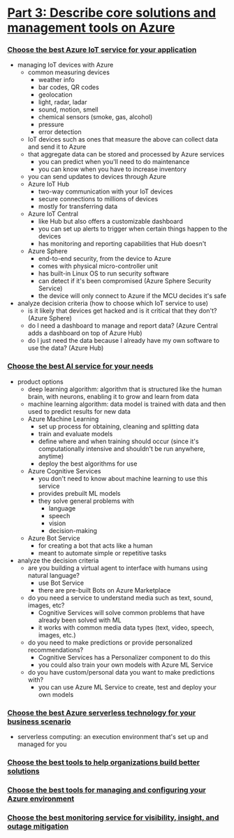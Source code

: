 # [Part 3: Describe core solutions and management tools on Azure](https://docs.microsoft.com/en-us/learn/paths/az-900-describe-core-solutions-management-tools-azure/)

### [Choose the best Azure IoT service for your application](https://docs.microsoft.com/en-us/learn/modules/iot-fundamentals/?ns-enrollment-type=LearningPath&ns-enrollment-id=learn.az-900-describe-core-solutions-management-tools-azure)
- managing IoT devices with Azure
    - common measuring devices
        - weather info
        - bar codes, QR codes
        - geolocation
        - light, radar, ladar
        - sound, motion, smell
        - chemical sensors (smoke, gas, alcohol)
        - pressure
        - error detection
    - IoT devices such as ones that measure the above can collect data and send it to Azure
    - that aggregate data can be stored and processed by Azure services
        - you can predict when you'll need to do maintenance
        - you can know when you have to increase inventory
    - you can send updates to devices through Azure
    - Azure IoT Hub
        - two-way communication with your IoT devices
        - secure connections to millions of devices
        - mostly for transferring data
    - Azure IoT Central
        - like Hub but also offers a customizable dashboard
        - you can set up alerts to trigger when certain things happen to the devices
        - has monitoring and reporting capabilities that Hub doesn't
    - Azure Sphere
        - end-to-end security, from the device to Azure
        - comes with physical micro-controller unit
        - has built-in Linux OS to run security software
        - can detect if it's been compromised (Azure Sphere Security Service)
        - the device will only connect to Azure if the MCU decides it's safe
 - analyze decision criteria (how to choose which IoT service to use)
    - is it likely that devices get hacked and is it critical that they don't? (Azure Sphere)
    - do I need a dashboard to manage and report data? (Azure Central adds a dashboard on top of Azure Hub)
    - do I just need the data because I already have my own software to use the data? (Azure Hub)

### [Choose the best AI service for your needs](https://docs.microsoft.com/en-us/learn/modules/ai-machine-learning-fundamentals/?ns-enrollment-type=LearningPath&ns-enrollment-id=learn.az-900-describe-core-solutions-management-tools-azure)
- product options
    - deep learning algorithm: algorithm that is structured like the human brain, with neurons, enabling it to grow and learn from data
    - machine learning algorithm: data model is trained with data and then used to predict results for new data
    - Azure Machine Learning
        - set up process for obtaining, cleaning and splitting data
        - train and evaluate models
        - define where and when training should occur (since it's computationally intensive and shouldn't be run anywhere, anytime)
        - deploy the best algorithms for use
    - Azure Cognitive Services
        - you don't need to know about machine learning to use this service
        - provides prebuilt ML models
        - they solve general problems with
            - language
            - speech
            - vision
            - decision-making
    - Azure Bot Service
        - for creating a bot that acts like a human
        - meant to automate simple or repetitive tasks
- analyze the decision criteria
    - are you building a virtual agent to interface with humans using natural language?
        - use Bot Service
        - there are pre-built Bots on Azure Marketplace
    - do you need a service to understand media such as text, sound, images, etc?
        - Cognitive Services will solve common problems that have already been solved with ML
        - it works with common media data types (text, video, speech, images, etc.)
    - do you need to make predictions or provide personalized recommendations?
        - Cognitive Services has a Personalizer component to do this
        - you could also train your own models with Azure ML Service
    - do you have custom/personal data you want to make predictions with?
        - you can use Azure ML Service to create, test and deploy your own models

### [Choose the best Azure serverless technology for your business scenario](https://docs.microsoft.com/en-us/learn/modules/serverless-fundamentals/?ns-enrollment-type=LearningPath&ns-enrollment-id=learn.az-900-describe-core-solutions-management-tools-azure)
- serverless computing: an execution environment that's set up and managed for you

### [Choose the best tools to help organizations build better solutions](https://docs.microsoft.com/en-us/learn/modules/azure-devops-devtest-labs/?ns-enrollment-type=LearningPath&ns-enrollment-id=learn.az-900-describe-core-solutions-management-tools-azure)

### [Choose the best tools for managing and configuring your Azure environment](https://docs.microsoft.com/en-us/learn/modules/management-fundamentals/?ns-enrollment-type=LearningPath&ns-enrollment-id=learn.az-900-describe-core-solutions-management-tools-azure)

### [Choose the best monitoring service for visibility, insight, and outage mitigation](https://docs.microsoft.com/en-us/learn/modules/monitoring-fundamentals/?ns-enrollment-type=LearningPath&ns-enrollment-id=learn.az-900-describe-core-solutions-management-tools-azure)
